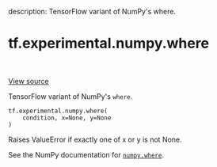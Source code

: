 description: TensorFlow variant of NumPy's where.

<div itemscope itemtype="http://developers.google.com/ReferenceObject">
<meta itemprop="name" content="tf.experimental.numpy.where" />
<meta itemprop="path" content="Stable" />
</div>

# tf.experimental.numpy.where

<!-- Insert buttons and diff -->

<table class="tfo-notebook-buttons tfo-api nocontent" align="left">

</table>

<a target="_blank" class="external" href="/code/stable/tensorflow/python/ops/numpy_ops/np_array_ops.py">View source</a>



TensorFlow variant of NumPy's `where`.


<pre class="devsite-click-to-copy prettyprint lang-py tfo-signature-link">
<code>tf.experimental.numpy.where(
    condition, x=None, y=None
)
</code></pre>



<!-- Placeholder for "Used in" -->

Raises ValueError if exactly one of x or y is not None.

See the NumPy documentation for [`numpy.where`](https://numpy.org/doc/stable/reference/generated/numpy.where.html).